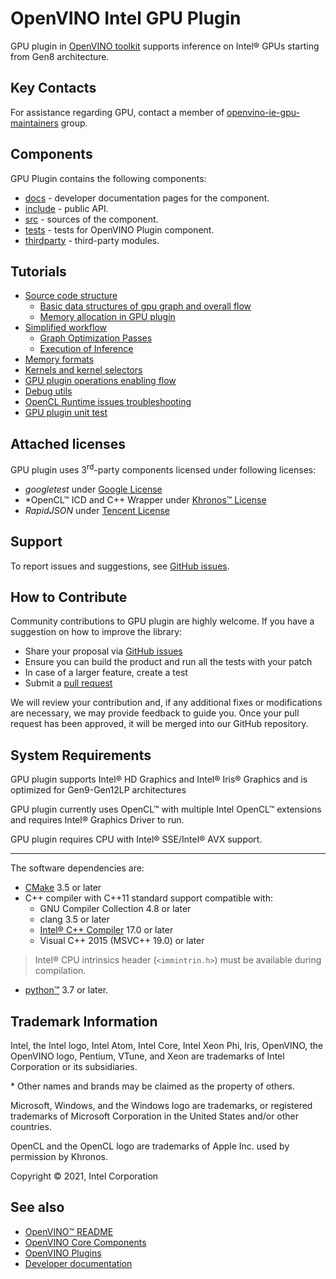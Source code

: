 # OpenVINO Intel GPU Plugin

GPU plugin in [OpenVINO toolkit](https://github.com/openvinotoolkit/openvino) supports inference on Intel® GPUs starting from Gen8 architecture.

## Key Contacts

For assistance regarding GPU, contact a member of [openvino-ie-gpu-maintainers](https://github.com/orgs/openvinotoolkit/teams/openvino-ie-gpu-maintainers) group.

## Components

GPU Plugin contains the following components:

* [docs](./docs/) - developer documentation pages for the component.
* [include](./include/) - public API.
* [src](./src/) - sources of the component.
* [tests](./tests/) - tests for OpenVINO Plugin component.
* [thirdparty](./thirdparty/) - third-party modules.

## Tutorials

* [Source code structure](./docs/source_code_structure.md)
  * [Basic data structures of gpu graph and overall flow](./docs/basic_data_structures.md)
  * [Memory allocation in GPU plugin](./docs/memory_allocation_gpu_plugin.md)
* [Simplified workflow](./docs/simplified_workflow.md)
  * [Graph Optimization Passes](./docs/graph_optimization_passes.md)
  * [Execution of Inference](./docs/execution_of_inference.md)
* [Memory formats](./docs/gpu_memory_formats.md)
* [Kernels and kernel selectors](./docs/gpu_kernels.md)
* [GPU plugin operations enabling flow](./docs/gpu_plugin_ops_enabling.md)
* [Debug utils](./docs/gpu_debug_utils.md)
* [OpenCL Runtime issues troubleshooting](./docs/gpu_plugin_driver_troubleshooting.md)
* [GPU plugin unit test](./docs/gpu_plugin_unit_test.md)

## Attached licenses

GPU plugin uses 3<sup>rd</sup>-party components licensed under following licenses:
- *googletest* under [Google License](https://github.com/google/googletest/blob/master/googletest/LICENSE)
- *OpenCL™ ICD and C++ Wrapper under [Khronos™ License](https://github.com/KhronosGroup/OpenCL-CLHPP/blob/master/LICENSE.txt)
- *RapidJSON* under [Tencent License](https://github.com/Tencent/rapidjson/blob/master/license.txt)

## Support

To report issues and suggestions, see [GitHub issues](https://github.com/openvinotoolkit/openvino/issues).

## How to Contribute

Community contributions to GPU plugin are highly welcome. If you have a suggestion on how to improve the library:

- Share your proposal via
 [GitHub issues](https://github.com/openvinotoolkit/openvino/issues)
- Ensure you can build the product and run all the tests with your patch
- In case of a larger feature, create a test
- Submit a [pull request](https://github.com/openvinotoolkit/openvino/pulls)

We will review your contribution and, if any additional fixes or modifications
are necessary, we may provide feedback to guide you. Once your pull request 
has been approved, it will be merged into our GitHub repository.

## System Requirements

GPU plugin supports Intel® HD Graphics and Intel® Iris® Graphics and is optimized for Gen9-Gen12LP architectures

GPU plugin currently uses OpenCL™ with multiple Intel OpenCL™ extensions and requires Intel® Graphics Driver to run.

GPU plugin requires CPU with Intel® SSE/Intel® AVX support.

---

The software dependencies are:
- [CMake](https://cmake.org/download/) 3.5 or later
- C++ compiler with C++11 standard support compatible with:
    * GNU Compiler Collection 4.8 or later
    * clang 3.5 or later
    * [Intel® C++ Compiler](https://software.intel.com/en-us/intel-parallel-studio-xe) 17.0 or later
    * Visual C++ 2015 (MSVC++ 19.0) or later

> Intel® CPU intrinsics header (`<immintrin.h>`) must be available during compilation.

- [python™](https://www.python.org/downloads/) 3.7 or later.

## Trademark Information

Intel, the Intel logo, Intel Atom, Intel Core, Intel Xeon Phi, Iris, OpenVINO,
the OpenVINO logo, Pentium, VTune, and Xeon are trademarks
of Intel Corporation or its subsidiaries.

\* Other names and brands may be claimed as the property of others.

Microsoft, Windows, and the Windows logo are trademarks, or registered
trademarks of Microsoft Corporation in the United States and/or other
countries.

OpenCL and the OpenCL logo are trademarks of Apple Inc. used by permission
by Khronos.

Copyright © 2021, Intel Corporation

## See also

 * [OpenVINO™ README](../../../README.md)
 * [OpenVINO Core Components](../../README.md)
 * [OpenVINO Plugins](../README.md)
 * [Developer documentation](../../../docs/dev/index.md)
